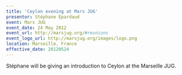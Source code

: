```yaml
---
title: 'Ceylon evening at Mars JUG'
presentor: Stéphane Épardaud
event: Mars JUG
event_date: 24 May 2012
event_url: http://marsjug.org/#reunions
event_logo_url: http://marsjug.org/images/logo.png
location: Marseille, France
effective_date: 20120524
---
```

Stéphane will be giving an introduction to Ceylon at the Marseille JUG.
